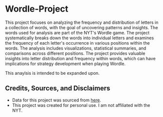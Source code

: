 # Wordle-Project

This project focuses on analyzing the frequency and distribution of letters in a collection of words, with the goal of uncovering patterns and insights. The words used for analysis are part of the NYT's Wordle game. The project systematically breaks down the words into individual letters and examines the frequency of each letter's occurrence in various positions within the words. The analysis includes visualizations, statistical summaries, and comparisons across different positions. The project provides valuable insights into letter distribution and frequency within words, which can have implications for strategy development when playing Wordle.

This anaylsis is intended to be expanded upon.

## Credits, Sources, and Disclaimers

- Data for this project was sourced from [here](https://gist.github.com/cfreshman/a03ef2cba789d8cf00c08f767e0fad7b).
- This project was created for personal use. I am not affiliated with the NYT.


